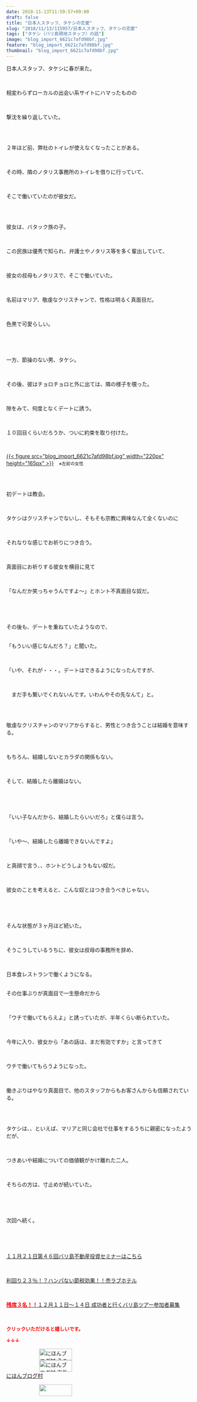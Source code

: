 ```yaml
---
date: 2018-11-13T11:59:57+09:00
draft: false
title: "日本人スタッフ、タケシの恋愛"
slug: "2018/11/13/115957/日本人スタッフ、タケシの恋愛"
tags: ["タケシ（バリ島現地スタッフ）の話"]
image: "blog_import_6621c7afd98bf.jpg"
feature: "blog_import_6621c7afd98bf.jpg"
thumbnail: "blog_import_6621c7afd98bf.jpg"
---
```

<p>日本人スタッフ、タケシに春が来た。</p><p> </p><p>相変わらずローカルの出会い系サイトにハマったものの</p><p> </p><p>撃沈を繰り返していた。</p><p> </p><p><br/>２年ほど前、弊社のトイレが使えなくなったことがある。</p><p> </p><p>その時、隣のノタリス事務所のトイレを借りに行っていて、</p><p> </p><p>そこで働いていたのが彼女だ。</p><p> </p><p><br/>彼女は、バタック族の子。</p><p> </p><p>この民族は優秀で知られ、弁護士やノタリス等を多く輩出していて、</p><p> </p><p>彼女の叔母もノタリスで、そこで働いていた。</p><p> </p><p>名前はマリア、敬虔なクリスチャンで、性格は明るく真面目だ。</p><p> </p><p>色黒で可愛らしい。</p><p> </p><p> </p><p>一方、節操のない男、タケシ。</p><p> </p><p>その後、彼はチョロチョロと外に出ては、隣の様子を覗った。</p><p> </p><p>隙をみて、何度となくデートに誘う。</p><p> </p><p>１０回目くらいだろうか、ついに約束を取り付けた。</p><p> </p><p><a href="blog_import_6621c7afd98bf.jpg">{{< figure src="blog_import_6621c7afd98bf.jpg" width="220px" height="165px" >}}</a>　<span style="font-size: 0.83em;">※左前の女性</span></p><p> </p><p><br/>初デートは教会。</p><p> </p><p>タケシはクリスチャンでないし、そもそも宗教に興味なんて全くないのに</p><p> </p><p>それなりな感じでお祈りにつき合う。</p><p> </p><p>真面目にお祈りする彼女を横目に見て</p><p> </p><p>「なんだか笑っちゃうんですよ～」とホント不真面目な奴だ。</p><p> </p><p> </p><p>その後も、デートを重ねていたようなので、</p><p><br/>「もういい感じなんだろ？」と聞いた。</p><p> </p><p>「いや、それが・・・。デートはできるようになったんですが、</p><p> </p><p>　まだ手も繋いでくれないんです。いわんやその先なんて」と。</p><p> </p><p><br/>敬虔なクリスチャンのマリアからすると、男性とつき合うことは結婚を意味する。</p><p> </p><p>もちろん、結婚しないとカラダの関係もない。</p><p> </p><p>そして、結婚したら離婚はない。</p><p> </p><p> </p><p>「いい子なんだから、結婚したらいいだろ」と僕らは言う。</p><p> </p><p>「いや～、結婚したら離婚できないんですよ」</p><p> </p><p>と真顔で言う、、ホントどうしようもない奴だ。</p><p> </p><p>彼女のことを考えると、こんな奴とはつき合うべきじゃない。</p><p> </p><p> </p><p>そんな状態が３ヶ月ほど続いた。</p><p> </p><p>そうこうしているうちに、彼女は叔母の事務所を辞め、</p><p> </p><p>日本食レストランで働くようになる。</p><p><br/>その仕事ぶりが真面目で一生懸命だから</p><p> </p><p>「ウチで働いてもらえよ」と誘っていたが、半年くらい断られていた。</p><p> </p><p>今年に入り、彼女から「あの話は、まだ有効ですか」と言ってきて</p><p> </p><p>ウチで働いてもらうようになった。</p><p> </p><p>働きぶりはやなり真面目で、他のスタッフからもお客さんからも信頼されている。</p><p> </p><p><br/>タケシは、、といえば、マリアと同じ会社で仕事をするうちに親密になったようだが、</p><p> </p><p>つきあいや結婚についての価値観がかけ離れた二人。</p><p> </p><p>そちらの方は、寸止めが続いていた。</p><p> </p><p> </p><p>次回へ続く。</p><p> </p><p> </p><p><a href="iin.co.jp" target="_blank">１１月２１日第４６回バリ島不動産投資セミナーはこちら</a></p><p> </p><p><a href="entry-12416230297.html#_=_" target="_blank">利回り２３％！？ハンパない節税効果！！売ラブホテル</a></p><p> </p><p><a href="entry-12410059910.html" target="_blank"><span style="font-weight: bold;"><span style="color: rgb(255, 0, 0);">残席３名！！</span></span>１２月１１日～１４日 成功者と行くバリ島ツアー参加者募集</a></p><p> </p><p><font color="#ff0000" size="2"><strong>クリックいただけると嬉しいです。</strong></font></p><p><font color="#ff0000" size="2"><strong>↓↓↓</strong></font></p><p><a href="ranking.html?p_cid=01260127" id="&amp;blogmura_banner" target="_blank"><img alt="にほんブログ村 その他生活ブログ 不動産投資へ" border="0" height="31" src="data:image/svg+xml;charset=utf-8,%3Csvg%20xmlns%3D%22http%3A%2F%2Fwww.w3.org%2F2000%2Fsvg%22%20title%3D%22Placeholder%20for%20Images%22%20role%3D%22presentation%22%20viewBox%3D%220%200%2088%2031%22%20%2F%3E" width="88" data-src="https://img-proxy.blog-video.jp/images?url=http%3A%2F%2Flife.blogmura.com%2Fhudousantoushi%2Fimg%2Fhudousantoushi88_31.gif" style="aspect-ratio: auto 88 / 31;"/><noscript><img alt="にほんブログ村 その他生活ブログ 不動産投資へ" border="0" height="31" src="https://img-proxy.blog-video.jp/images?url=http%3A%2F%2Flife.blogmura.com%2Fhudousantoushi%2Fimg%2Fhudousantoushi88_31.gif" width="88"></noscript></a><br/><a href="ranking.html?p_cid=01260127" target="_blank"><img alt="にほんブログ村 海外生活ブログ バリ島情報へ" border="0" height="31" src="data:image/svg+xml;charset=utf-8,%3Csvg%20xmlns%3D%22http%3A%2F%2Fwww.w3.org%2F2000%2Fsvg%22%20title%3D%22Placeholder%20for%20Images%22%20role%3D%22presentation%22%20viewBox%3D%220%200%2088%2031%22%20%2F%3E" width="88" data-src="https://img-proxy.blog-video.jp/images?url=http%3A%2F%2Foverseas.blogmura.com%2Fbali%2Fimg%2Fbali88_31.gif" style="aspect-ratio: auto 88 / 31;"/><noscript><img alt="にほんブログ村 海外生活ブログ バリ島情報へ" border="0" height="31" src="https://img-proxy.blog-video.jp/images?url=http%3A%2F%2Foverseas.blogmura.com%2Fbali%2Fimg%2Fbali88_31.gif" width="88"></noscript></a><br/><a href="ranking.html?p_cid=01260127" target="_blank">にほんブログ村</a></p><p><a href="link.php?1804582" title="人気ブログランキングへ"><img border="0" height="31" src="data:image/svg+xml;charset=utf-8,%3Csvg%20xmlns%3D%22http%3A%2F%2Fwww.w3.org%2F2000%2Fsvg%22%20title%3D%22Placeholder%20for%20Images%22%20role%3D%22presentation%22%20viewBox%3D%220%200%2088%2031%22%20%2F%3E" width="88" data-src="https://blog.with2.net/img/banner/banner_22.gif" style="aspect-ratio: auto 88 / 31;"/><noscript><img border="0" height="31" src="https://blog.with2.net/img/banner/banner_22.gif" width="88"></noscript></a></p><p> </p>

